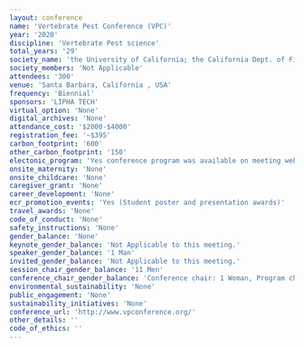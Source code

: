 ```yaml
---
layout: conference 
name: 'Vertebrate Pest Conference (VPC)'
year: '2020'
discipline: 'Vertebrate Pest science'
total_years: '29'
society_name: 'the University of California; the California Dept. of Fish & Game; the California Dept. of Agriculture; the California Dept. of Public Health; and the Branch of Predator and Rodent Control, Bureau of Sport Fisheries and Wildlife, U.S. Fish &  Wildlife Servic'
society_members: 'Not Applicable'
attendees: '300'
venue: 'Santa Barbara, California , USA'
frequency: 'Biennial'
sponsors: 'LIPHA TECH'
virtual_option: 'None'
digital_archives: 'None'
attendance_cost: '$2000-$4000'
registration_fee: '~$395'
carbon_footprint: '600'
other_carbon_footprint: '150'
electonic_program: 'Yes conference program was available on meeting website.'
onsite_maternity: 'None'
onsite_childcare: 'None'
caregiver_grant: 'None'
career_development: 'None'
ecr_promotion_events: 'Yes (Student poster and presentation awards)'
travel_awards: 'None'
code_of_conduct: 'None'
safety_instructions: 'None'
gender_balance: 'None'
keynote_gender_balance: 'Not Applicable to this meeting.'
speaker_gender_balance: '1 Man'
invited_gender_balance: 'Not Applicable to this meeting.'
session_chair_gender_balance: '11 Men'
conference_chair_gender_balance: 'Conference chair: 1 Woman, Program chair: 1 Man'
environmental_sustainability: 'None'
public_engagement: 'None'
sustainability_initiatives: 'None'
conference_url: 'http://www.vpconference.org/'
other_details: ''
code_of_ethics: ''
---
```


